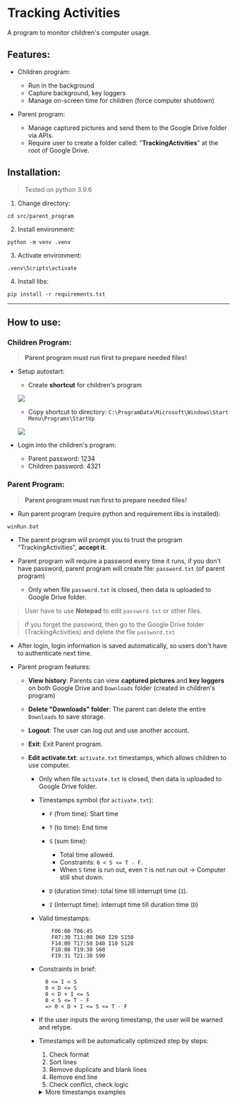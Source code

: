 # Tracking Activities

A program to monitor children's computer usage.

## Features:

- Children program:

  - Run in the background
  - Capture background, key loggers
  - Manage on-screen time for children (force computer shutdown)

- Parent program:
  - Manage captured pictures and send them to the Google Drive folder
    via APIs.
  - Require user to create a folder called: "**TrackingActivities**" at the root of
    Google Drive.

## Installation:

> Tested on python 3.9.6

1. Change directory:

```console
cd src/parent_program
```

2. Install environment:

```console
python -m venv .venv
```

3. Activate environment:

```console
.venv\Scripts\activate
```

4. Install libs:

```console
pip install -r requirements.txt
```

---

## How to use:

### Children Program:

> **Parent program must run first to prepare needed files!**

- Setup autostart:

  - Create **shortcut** for children's program

  ![](https://i.imgur.com/qVDBxnf.png)

  - Copy shortcut to directory: `C:\ProgramData\Microsoft\Windows\Start Menu\Programs\StartUp`

  ![](https://i.imgur.com/bYxXEG5.png)

- Login into the children's program:

  - Parent password: 1234
  - Children password: 4321

### Parent Program:

> **Parent program must run first to prepare needed files!**

- Run parent program (require python and requirement libs is installed):

```console
winRun.bat
```

- The parent program will prompt you to trust the program "TrackingActivities", **accept it**.

- Parent program will require a password every time it runs, if you don't have
  password, parent program will create file: `password.txt` (of parent program)
  - Only when file `password.txt` is closed, then data is uploaded to Google Drive
    folder.

> User have to use **Notepad** to edit `password.txt` or other files.

> If you forget the password, then go to the Google Drive folder (TrackingActivities) and delete the file
> `password.txt`

- After login, login information is saved automatically, so users don't have to authenticate next
  time.

- Parent program features:

  - **View history**: Parents can view **captured pictures** and **key loggers** on both Google Drive
    and `Downloads` folder (created in children's program)

  - **Delete "Downloads" folder**: The parent can delete the entire `Downloads` to save
    storage.

  - **Logout**: The user can log out and use another account.

  - **Exit**: Exit Parent program.

  - **Edit activate.txt**: `activate.txt` timestamps, which allows children to use
    computer.

    - Only when file `activate.txt` is closed, then data is uploaded to Google Drive
      folder.

    - Timestamps symbol (for `activate.txt`):

      - `F` (from time): Start time
      - `T` (to time): End time
      - `S` (sum time):

        - Total time allowed.
        - Constraints: `0 < S <= T - F`.
        - When `S` time is run out, even `T` is not run out -> Computer still shut
          down.

      - `D` (duration time): total time till interrupt time (`I`).
      - `I` (interrupt time): interrupt time till duration time (`D`)

    - Valid timestamps:

      ```
          F06:00 T06:45
          F07:30 T11:00 D60 I20 S150
          F14:00 T17:50 D40 I10 S120
          F18:00 T19:30 S60
          F19:31 T21:30 S90
      ```

    - Constraints in brief:

      ```
        0 <= I < S
        0 < D <= S
        0 < D + I <= S
        0 < S <= T - F
        => 0 < D + I <= S <= T - F
      ```

    - If the user inputs the wrong timestamp, the user will be warned and retype.

    - Timestamps will be automatically optimized step by steps:

      1. Check format
      2. Sort lines
      3. Remove duplicate and blank lines
      4. Remove end line
      5. Check conflict, check logic

      <details>
        <summary>More timestamps examples</summary>

      ```
      FORMAT:
        F<h1:m1> T<h2:m2>
        or
        F<h1:m1> T<h2:m2>S<mS>
        or
        F<h1:m1> T<h2:m2>|D<mD> I<mI>|S<mS>
      FORMULA:
        0 <= I < S
        0 < D <= S
        0 < D + I <= S
        0 < S <= T - F
        => 0 < D + I <= S <= T - F
      OPTIMAL:
        IF D == "" AND I == "" AND S == T - F:
        Optimize from: F07:30 T09:30 D60 I0 S60 -> to: F07:30 T09:30 S60
        IF D != "" AND I != "" AND D == S AND I == 0:
        Optimize from: F07:30 T09:30 S120 -> to: F07:30 T09:30
      VALID EXAMPLE:
        F06:00 T06:45
        F07:30 T11:00 D60 I20 S150
        F14:00 T17:50 D40 I10 S120
        F18:00 T19:30 S60
        F19:31 T21:30 S90
      ERROR:
        - Format ERROR:
          asdgasdg (Totally wrong)
          F7:30 T06:30 (Missing one number)
          F007:30 T06:30 (one number redundant)
          F27:30 T06:30 (27 hours is invalid 😛)
          F07:61 T06:30 (61 minutes is invalid)
          A14:00 E17:50 J4 M10 Z120 (Wrong format!!!)
          F-7:30 T06:30 ("-" is not valid)
        - Logic ERROR:
          F07:30 T06:30 (T < F) -> ERROR
          F07:30 T09:30 D03 I58 S60 (D + I > S) -> ERROR
          F07:30 T09:30 D61 I0 S60 (D > S) -> ERROR
          F07:30 T09:30 D0 I0 S60 (D == 0) -> ERROR
          F07:30 T09:30 D1 I61 S60 (I > S or D + I > S) -> ERROR
          F07:30 T09:30 S121 (S > T - F) -> ERROR
        - Conflict ERROR (F time this line must "BIGGER" than T time previous time):
          F06:00 T06:45
          F06:00 T06:45
          (Same time) -> ERROR
          or:
          F06:00 T06:45
          F06:45 T06:52
          (F line 1 equal T line 2) -> ERROR
          or:
          F06:00 T06:45
          F06:30 T07:30
          (F line 1 smaller than T line 2) -> ERROR
      ```

      </details>
